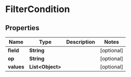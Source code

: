 

# FilterCondition


## Properties

Name | Type | Description | Notes
------------ | ------------- | ------------- | -------------
**field** | **String** |  |  [optional]
**op** | **String** |  |  [optional]
**values** | **List&lt;Object&gt;** |  |  [optional]



